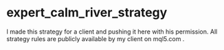 # expert_calm_river_strategy
I made this strategy for a client and pushing it here with his permission. All strategy rules are publicly available by my client on mql5.com .
